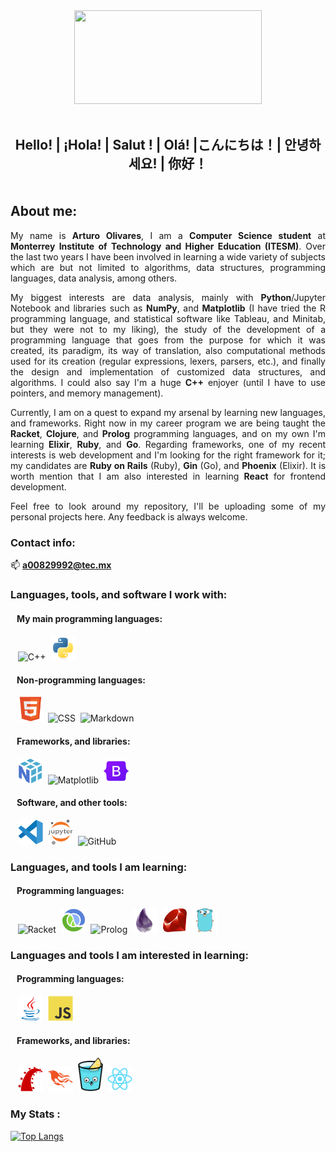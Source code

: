 <div id = "header" align = "center" background-image:"https://github.com/devicons/devicon/blob/master/icons/html5/html5-original.svg">
  <img src = "https://media.giphy.com/media/3ov9jNziFTMfzSumAw/giphy.gif" width = "300" height = "150"/>
  <div id = "views">
  <img src = "https://komarev.com/ghpvc/?username=aolgzz&style=flat-square&color=blue" alt = ""/>
  </div>
</div>

<h2>
  <div id = "greetings" align = "center">
    Hello! | ¡Hola! | Salut ! | Olá! |こんにちは！| 안녕하세요! | 你好！
  </div><br></br>
  <div>About me:</div>
</h2>

<p align = "justify">My name is <b>Arturo Olivares</b>, I am a <b>Computer Science student</b> at <b>Monterrey Institute of Technology and Higher Education (ITESM)</b>. Over the last two years I have been involved in learning a wide variety of subjects which are but not limited to algorithms, data structures, programming languages, data analysis, among others.</p>
<p align="justify">My biggest interests are data analysis, mainly with <b>Python</b>/Jupyter Notebook and libraries such as <b>NumPy</b>, and <b>Matplotlib</b> (I have tried the R programming language, and statistical software like Tableau, and Minitab, but they were not to my liking), the study of the development of a programming language that goes from the purpose for which it was created, its paradigm, its way of translation, also computational methods used for its creation (regular expressions, lexers, parsers, etc.), and finally the design and implementation of customized data structures, and algorithms. I could also say I'm a huge <b>C++</b> enjoyer (until I have to use pointers, and memory management).</p>

<p align = "justify">Currently, I am on a quest to expand my arsenal by learning new languages, and frameworks. Right now in my career program we are being taught the <b>Racket</b>, <b>Clojure</b>, and <b>Prolog</b> programming languages, and on my own I'm learning <b>Elixir</b>, <b>Ruby</b>, and <b>Go</b>. Regarding frameworks, one of my recent interests is web development and I'm looking for the right framework for it; my candidates are <b>Ruby on Rails</b> (Ruby), <b>Gin</b> (Go), and <b>Phoenix</b> (Elixir). It is worth mention that I am also interested in learning <b>React</b> for frontend development.</p>

<p align = "justify">Feel free to look around my repository, I'll be uploading some of my personal projects here. Any feedback is always welcome.</p>

### Contact info:
📫 **a00829992@tec.mx**

### Languages, tools, and software I work with:

#### &nbsp;&nbsp;&nbsp;My main programming languages:
<div>
  &nbsp;&nbsp;&nbsp;<img src= "https://upload.wikimedia.org/wikipedia/commons/thumb/1/18/ISO_C%2B%2B_Logo.svg/306px-ISO_C%2B%2B_Logo.svg.png?20170928190710" title = "C++" alt = "C++" width = "40" height = "40"/>&nbsp;
  <img src="https://github.com/devicons/devicon/blob/master/icons/python/python-original.svg" title="Python" alt="Python" width="40" height="40"/>&nbsp;
</div>

#### &nbsp;&nbsp;&nbsp;Non-programming languages:
<div>
  &nbsp;&nbsp;&nbsp;<img src= "https://github.com/devicons/devicon/blob/master/icons/html5/html5-original.svg" title = "HTML5" alt= "HTML" width = "40"                 height = "40"/>&nbsp;
  <img src="https://upload.wikimedia.org/wikipedia/commons/thumb/d/d5/CSS3_logo_and_wordmark.svg/363px-CSS3_logo_and_wordmark.svg.png?20160530175649" title="CSS" alt="CSS" width="35" height="50"/>&nbsp;
  <img src = "https://upload.wikimedia.org/wikipedia/commons/thumb/e/ee/Markdown-blue-solid.svg/208px-Markdown-blue-solid.svg.png?20201013215934" title = "Markdown" alt = "Markdown" width = "55" height = "41"/>&nbsp;
</div>

#### &nbsp;&nbsp;&nbsp;Frameworks, and libraries:
<div>
  &nbsp;&nbsp;&nbsp;<img src="https://github.com/devicons/devicon/blob/master/icons/numpy/numpy-original.svg" title="NumPy" alt = "NumPy" width="40" height="40"/>&nbsp;
  <img src="https://upload.wikimedia.org/wikipedia/commons/thumb/8/84/Matplotlib_icon.svg/180px-Matplotlib_icon.svg.png?20150311090915" title = "Matplotlib" alt = "Matplotlib" width = "40" height = "40"/>&nbsp;
  <img src="https://github.com/devicons/devicon/blob/master/icons/bootstrap/bootstrap-original.svg" title="Bootstrap" alt="Bootstrap" width="40" height="40"/>&nbsp;
</div>
 
#### &nbsp;&nbsp;&nbsp;Software, and other tools:
<div>
  &nbsp;&nbsp;&nbsp;<img src= "https://github.com/devicons/devicon/blob/master/icons/vscode/vscode-original.svg" title = "Visual Studio Code" alt = "Visual Studio Code" width = "40" height = "40"/>&nbsp;
  <img src= "https://github.com/devicons/devicon/blob/master/icons/jupyter/jupyter-original-wordmark.svg" title = "Jupyter Notebook" alt = "Jupyter Notebook" width = "40" height = "40"/>&nbsp;
  <img src= "https://assets.ifttt.com/images/channels/2107379463/icons/monochrome_large.png" title = "GitHub" alt = "GitHub" width = "40" height = "40"/>&nbsp;
</div>

### Languages, and tools I am learning:

#### &nbsp;&nbsp;&nbsp;Programming languages:
<div>
  &nbsp;&nbsp;&nbsp;<img src = "https://upload.wikimedia.org/wikipedia/commons/c/c1/Racket-logo.svg" title = "Racket" alt = "Racket" width = "40" height = "40"/>&nbsp;
  <img src = "https://github.com/devicons/devicon/blob/master/icons/clojure/clojure-original.svg" title = "Clojure" alt = "Clojure" width = "40" height = "40"/>&nbsp;
  <img src = "https://github.com/SWI-Prolog/plweb-www/blob/master/icons/swipl-120.png" title = "Prolog" alt = "Prolog" width = "40" height = "40"/>&nbsp;
  <img src = "https://github.com/devicons/devicon/blob/master/icons/elixir/elixir-original.svg" title = "Elixir" alt = "Elixir" width = "40" height = "40"/>&nbsp;
  <img src = "https://github.com/devicons/devicon/blob/master/icons/ruby/ruby-original.svg" title = "Ruby" alt = "Ruby" width = "40" height = "40"/>&nbsp;
  <img src = "https://github.com/devicons/devicon/blob/master/icons/go/go-original.svg" title = "Go" alt = "Go" width = "40" height = "40"/>&nbsp;
</div>
  
### Languages and tools I am interested in learning:

#### &nbsp;&nbsp;&nbsp;Programming languages:
<div>
  &nbsp;&nbsp;&nbsp;<img src = "https://github.com/devicons/devicon/blob/master/icons/java/java-original.svg" title = "Java" alt = "Java" width = "40" height = "40"/>&nbsp;
  <img src = "https://github.com/devicons/devicon/blob/master/icons/javascript/javascript-original.svg" title = "JavaScript" alt = "JavaScript" width = "40" height = "40"/>&nbsp;
</div>

#### &nbsp;&nbsp;&nbsp;Frameworks, and libraries:
<div>
  &nbsp;&nbsp;&nbsp;<img src = "https://github.com/devicons/devicon/blob/master/icons/rails/rails-plain.svg" title = "Ruby on Rails" alt = "Ruby on Rails" width = "40" height = "40"/>&nbsp;
  <img src = "https://github.com/devicons/devicon/blob/master/icons/phoenix/phoenix-original.svg" title = "Phoenix" alt = "Phoenix" width = "40" height = "40"/>&nbsp;
  <img src = "https://raw.githubusercontent.com/gin-gonic/logo/master/color.png" title = "Gin" alt = "Gin" width = "40" height = "55"/>&nbsp;
  <img src = "https://github.com/devicons/devicon/blob/master/icons/react/react-original.svg" title = "React" alt = "React" width = 40" height = 40"/>&nbsp;
</div>

### My Stats :
  
[![Top Langs](https://github-readme-stats.vercel.app/api/top-langs/?username=aolgzz&layout=compact&theme=vision-friendly-dark)](https://github.com/anuraghazra/github-readme-stats)
  

